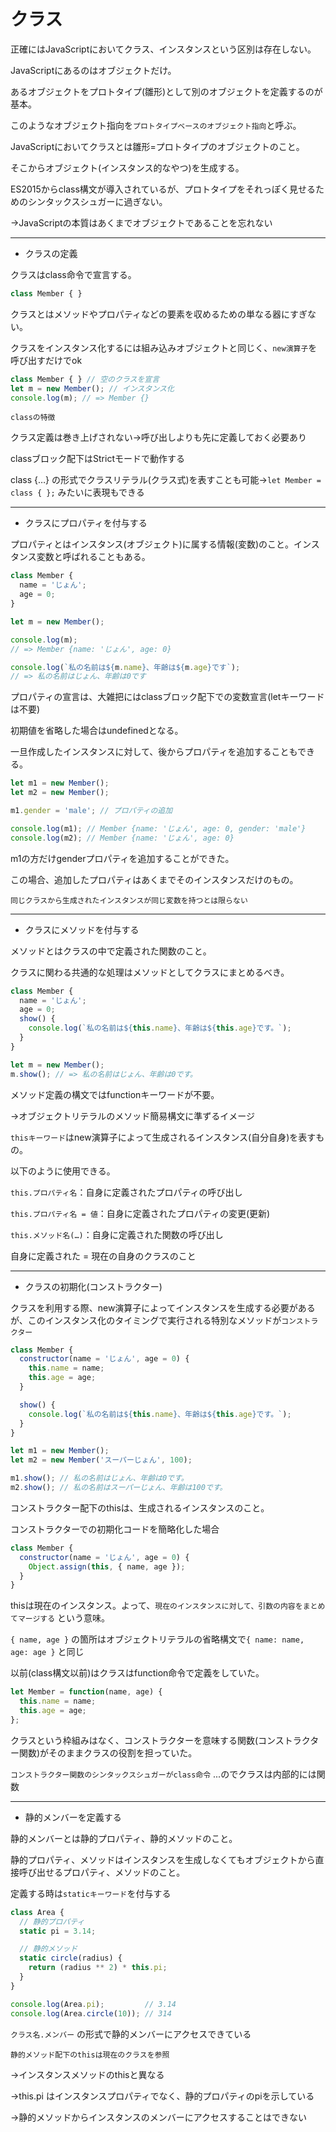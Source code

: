 # クラス
正確にはJavaScriptにおいてクラス、インスタンスという区別は存在しない。

JavaScriptにあるのはオブジェクトだけ。

あるオブジェクトをプロトタイプ(雛形)として別のオブジェクトを定義するのが基本。

このようなオブジェクト指向を`プロトタイプベースのオブジェクト指向`と呼ぶ。

JavaScriptにおいてクラスとは雛形=プロトタイプのオブジェクトのこと。

そこからオブジェクト(インスタンス的なやつ)を生成する。

ES2015からclass構文が導入されているが、プロトタイプをそれっぽく見せるためのシンタックスシュガーに過ぎない。

→JavaScriptの本質はあくまでオブジェクトであることを忘れない

---

- クラスの定義

クラスはclass命令で宣言する。
```JavaScript
class Member { }
```
クラスとはメソッドやプロパティなどの要素を収めるための単なる器にすぎない。

クラスをインスタンス化するには組み込みオブジェクトと同じく、`new演算子`を呼び出すだけでok
```JavaScript
class Member { } // 空のクラスを宣言
let m = new Member(); // インスタンス化
console.log(m); // => Member {}
```

`classの特徴`

クラス定義は巻き上げされない→呼び出しよりも先に定義しておく必要あり

classブロック配下はStrictモードで動作する

class {…} の形式でクラスリテラル(クラス式)を表すことも可能→`let Member = class { };` みたいに表現もできる

---

- クラスにプロパティを付与する

プロパティとはインスタンス(オブジェクト)に属する情報(変数)のこと。インスタンス変数と呼ばれることもある。
```JavaScript
class Member {
  name = 'じょん';
  age = 0;
}

let m = new Member();

console.log(m);
// => Member {name: 'じょん', age: 0}

console.log(`私の名前は${m.name}、年齢は${m.age}です`);
// => 私の名前はじょん、年齢は0です
```
プロパティの宣言は、大雑把にはclassブロック配下での変数宣言(letキーワードは不要)

初期値を省略した場合はundefinedとなる。

一旦作成したインスタンスに対して、後からプロパティを追加することもできる。
```JavaScript
let m1 = new Member();
let m2 = new Member();

m1.gender = 'male'; // プロパティの追加

console.log(m1); // Member {name: 'じょん', age: 0, gender: 'male'}
console.log(m2); // Member {name: 'じょん', age: 0}
```
m1の方だけgenderプロパティを追加することができた。

この場合、追加したプロパティはあくまでそのインスタンスだけのもの。

`同じクラスから生成されたインスタンスが同じ変数を持つとは限らない`

---

- クラスにメソッドを付与する

メソッドとはクラスの中で定義された関数のこと。

クラスに関わる共通的な処理はメソッドとしてクラスにまとめるべき。
```JavaScript
class Member {
  name = 'じょん';
  age = 0;
  show() {
    console.log(`私の名前は${this.name}、年齢は${this.age}です。`);
  }
}

let m = new Member();
m.show(); // => 私の名前はじょん、年齢は0です。
```
メソッド定義の構文ではfunctionキーワードが不要。

→オブジェクトリテラルのメソッド簡易構文に準ずるイメージ

`thisキーワード`はnew演算子によって生成されるインスタンス(自分自身)を表すもの。

以下のように使用できる。

`this.プロパティ名`：自身に定義されたプロパティの呼び出し

`this.プロパティ名 = 値`：自身に定義されたプロパティの変更(更新)

`this.メソッド名(…)`：自身に定義された関数の呼び出し

自身に定義された = 現在の自身のクラスのこと

---

- クラスの初期化(コンストラクター)

クラスを利用する際、new演算子によってインスタンスを生成する必要があるが、このインスタンス化のタイミングで実行される特別なメソッドが`コンストラクター`
```JavaScript
class Member {
  constructor(name = 'じょん', age = 0) {
    this.name = name;
    this.age = age;
  }

  show() {
    console.log(`私の名前は${this.name}、年齢は${this.age}です。`);
  }
}

let m1 = new Member();
let m2 = new Member('スーパーじょん', 100);

m1.show(); // 私の名前はじょん、年齢は0です。
m2.show(); // 私の名前はスーパーじょん、年齢は100です。
```
コンストラクター配下のthisは、生成されるインスタンスのこと。

コンストラクターでの初期化コードを簡略化した場合
```JavaScript
class Member {
  constructor(name = 'じょん', age = 0) {
    Object.assign(this, { name, age });
  }
}
```
thisは現在のインスタンス。よって、`現在のインスタンスに対して、引数の内容をまとめてマージする` という意味。

`{ name, age }` の箇所はオブジェクトリテラルの省略構文で`{ name: name, age: age }` と同じ

以前(class構文以前)はクラスはfunction命令で定義をしていた。
```JavaScript
let Member = function(name, age) {
  this.name = name;
  this.age = age;
};
```
クラスという枠組みはなく、コンストラクターを意味する関数(コンストラクター関数)がそのままクラスの役割を担っていた。

`コンストラクター関数のシンタックスシュガーがclass命令` ...のでクラスは内部的には関数

---

- 静的メンバーを定義する

静的メンバーとは静的プロパティ、静的メソッドのこと。

静的プロパティ、メソッドはインスタンスを生成しなくてもオブジェクトから直接呼び出せるプロパティ、メソッドのこと。

定義する時は`staticキーワード`を付与する
```JavaScript
class Area {
  // 静的プロパティ
  static pi = 3.14;

  // 静的メソッド
  static circle(radius) {
    return (radius ** 2) * this.pi;
  }
}

console.log(Area.pi);         // 3.14
console.log(Area.circle(10)); // 314
```
`クラス名.メンバー` の形式で静的メンバーにアクセスできている

`静的メソッド配下のthisは現在のクラスを参照`

→インスタンスメソッドのthisと異なる

→this.pi はインスタンスプロパティでなく、静的プロパティのpiを示している

→静的メソッドからインスタンスのメンバーにアクセスすることはできない
